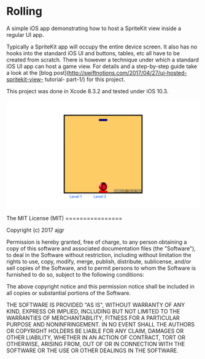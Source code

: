 # Rolling
A simple iOS app demonstrating how to host a SpriteKit view inside a
regular UI app.


Typically a SpriteKit app will occupy the entire device screen. It also
has no hooks into the standard iOS UI and buttons, tables, etc all have
to be created from scratch. There is however a technique under which a
standard iOS UI app can host a game view. For details and a step-by-step
guide take a look at the [blog
post](http://swiftnotions.com/2017/04/27/ui-hosted-spritekit-view-
tutorial- part-1/) for this project.

This project was done in Xcode 8.3.2 and tested under iOS 10.3.

![Screen Shot](/Screenshot/1.png?raw=true "Screen Shot")

The MIT License (MIT) ================

Copyright (c) 2017 ajgr

Permission is hereby granted, free of charge, to any person obtaining a
copy of this software and associated documentation files (the
"Software"), to deal in the Software without restriction, including
without limitation the rights to use, copy, modify, merge, publish,
distribute, sublicense, and/or sell copies of the Software, and to
permit persons to whom the Software is furnished to do so, subject to
the following conditions:

The above copyright notice and this permission notice shall be included
in all copies or substantial portions of the Software.

THE SOFTWARE IS PROVIDED "AS IS", WITHOUT WARRANTY OF ANY KIND, EXPRESS
OR IMPLIED, INCLUDING BUT NOT LIMITED TO THE WARRANTIES OF
MERCHANTABILITY, FITNESS FOR A PARTICULAR PURPOSE AND NONINFRINGEMENT.
IN NO EVENT SHALL THE AUTHORS OR COPYRIGHT HOLDERS BE LIABLE FOR ANY
CLAIM, DAMAGES OR OTHER LIABILITY, WHETHER IN AN ACTION OF CONTRACT,
TORT OR OTHERWISE, ARISING FROM, OUT OF OR IN CONNECTION WITH THE
SOFTWARE OR THE USE OR OTHER DEALINGS IN THE SOFTWARE.

